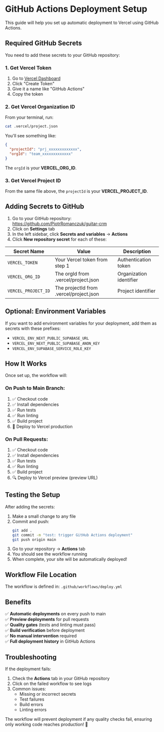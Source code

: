 # GitHub Actions Deployment Setup

This guide will help you set up automatic deployment to Vercel using GitHub Actions.

## Required GitHub Secrets

You need to add these secrets to your GitHub repository:

### 1. Get Vercel Token

1. Go to [Vercel Dashboard](https://vercel.com/account/tokens)
2. Click "Create Token"
3. Give it a name like "GitHub Actions"
4. Copy the token

### 2. Get Vercel Organization ID

From your terminal, run:
```bash
cat .vercel/project.json
```

You'll see something like:
```json
{
  "projectId": "prj_xxxxxxxxxxxxx",
  "orgId": "team_xxxxxxxxxxxxx"
}
```

The `orgId` is your **VERCEL_ORG_ID**.

### 3. Get Vercel Project ID

From the same file above, the `projectId` is your **VERCEL_PROJECT_ID**.

## Adding Secrets to GitHub

1. Go to your GitHub repository: https://github.com/PiotrRomanczuk/guitar-crm
2. Click on **Settings** tab
3. In the left sidebar, click **Secrets and variables** → **Actions**
4. Click **New repository secret** for each of these:

| Secret Name | Value | Description |
|-------------|-------|-------------|
| `VERCEL_TOKEN` | Your Vercel token from step 1 | Authentication token |
| `VERCEL_ORG_ID` | The orgId from .vercel/project.json | Organization identifier |
| `VERCEL_PROJECT_ID` | The projectId from .vercel/project.json | Project identifier |

## Optional: Environment Variables

If you want to add environment variables for your deployment, add them as secrets with these prefixes:
- `VERCEL_ENV_NEXT_PUBLIC_SUPABASE_URL`
- `VERCEL_ENV_NEXT_PUBLIC_SUPABASE_ANON_KEY`
- `VERCEL_ENV_SUPABASE_SERVICE_ROLE_KEY`

## How It Works

Once set up, the workflow will:

### On Push to Main Branch:
1. ✅ Checkout code
2. ✅ Install dependencies
3. ✅ Run tests
4. ✅ Run linting
5. ✅ Build project
6. 🚀 Deploy to Vercel production

### On Pull Requests:
1. ✅ Checkout code
2. ✅ Install dependencies
3. ✅ Run tests
4. ✅ Run linting
5. ✅ Build project
6. 🔍 Deploy to Vercel preview (preview URL)

## Testing the Setup

After adding the secrets:

1. Make a small change to any file
2. Commit and push:
   ```bash
   git add .
   git commit -m "test: trigger GitHub Actions deployment"
   git push origin main
   ```
3. Go to your repository → **Actions** tab
4. You should see the workflow running
5. When complete, your site will be automatically deployed!

## Workflow File Location

The workflow is defined in: `.github/workflows/deploy.yml`

## Benefits

✅ **Automatic deployments** on every push to main  
✅ **Preview deployments** for pull requests  
✅ **Quality gates** (tests and linting must pass)  
✅ **Build verification** before deployment  
✅ **No manual intervention** required  
✅ **Full deployment history** in GitHub Actions  

## Troubleshooting

If the deployment fails:
1. Check the **Actions** tab in your GitHub repository
2. Click on the failed workflow to see logs
3. Common issues:
   - Missing or incorrect secrets
   - Test failures
   - Build errors
   - Linting errors

The workflow will prevent deployment if any quality checks fail, ensuring only working code reaches production! 🚀